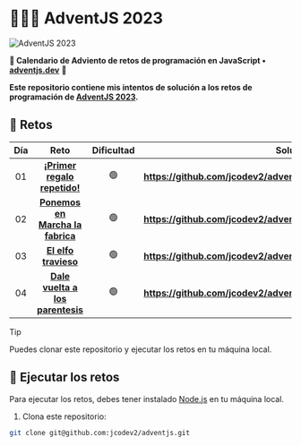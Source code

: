 # 🎅🏻🎄 AdventJS 2023

![AdventJS 2023](https://github.com/jcodev2/adventjs/assets/72767265/d8e48d75-4676-4180-b377-12f08afe99d4)

**💋 Calendario de Adviento de retos de programación en JavaScript •**
**[adventjs.dev](https://adventjs.dev/)**
**🚀**

**Este repositorio contiene mis intentos de solución a los retos de programación de [AdventJS 2023](https://adventjs.dev/).**

## 🎄 Retos

| Día |                                     Reto                                      | Dificultad |                                Solución                                 |
| :-: | :---------------------------------------------------------------------------: | :--------: | :---------------------------------------------------------------------: |
| 01  |   [**¡Primer regalo repetido!**](https://adventjs.dev/es/challenges/2023/1)   |     🟢     | **https://github.com/jcodev2/adventjs/blob/master/ejercicio1/index.js** |
| 02  | [**Ponemos en Marcha la fabrica**](https://adventjs.dev/es/challenges/2023/2) |     🟢     | **https://github.com/jcodev2/adventjs/blob/master/ejercicio2/index.js** |
| 03  |       [**El elfo travieso**](https://adventjs.dev/es/challenges/2023/3)       |     🟢     | **https://github.com/jcodev2/adventjs/blob/master/ejercicio3/index.js** |
| 04  | [**Dale vuelta a los parentesis**](https://adventjs.dev/es/challenges/2023/4) |     🟢     | **https://github.com/jcodev2/adventjs/blob/master/ejercicio4/index.js** |

> [!TIP]
> Puedes clonar este repositorio y ejecutar los retos en tu máquina local.

## 🚀 Ejecutar los retos

Para ejecutar los retos, debes tener instalado [Node.js](https://nodejs.org/es/) en tu máquina local.

1. Clona este repositorio:

```bash
git clone git@github.com:jcodev2/adventjs.git
```
